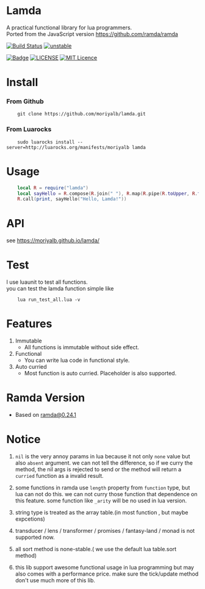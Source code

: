 # Lamda 

A practical functional library for lua programmers.   
Ported from the JavaScript version https://github.com/ramda/ramda

[![Build Status](https://travis-ci.org/moriyalb/lamda.svg?branch=master)](https://travis-ci.org/moriyalb/lamda)
[![unstable](http://badges.github.io/stability-badges/dist/stable.svg)](http://github.com/badges/stability-badges)

[![Badge](https://img.shields.io/badge/link-996.icu-%23FF4D5B.svg?style=flat-square)](https://996.icu/#/en_US)
[![LICENSE](https://img.shields.io/badge/license-Anti%20996-blue.svg?style=flat-square)](https://github.com/996icu/996.ICU/blob/master/LICENSE)
[![MIT Licence](https://badges.frapsoft.com/os/mit/mit.svg?v=103)](https://opensource.org/licenses/mit-license.php)

# Install

### From Github
```
    git clone https://github.com/moriyalb/lamda.git
```

### From Luarocks
```
    sudo luarocks install --server=http://luarocks.org/manifests/moriyalb lamda
```

# Usage

```lua
    local R = require("lamda")
    local sayHello = R.compose(R.join(" "), R.map(R.pipe(R.toUpper, R.trim, R.take(3))), R.split(","))
    R.call(print, sayHello("Hello, Lamda!"))
```

# API

see https://moriyalb.github.io/lamda/

# Test

I use luaunit to test all functions.  
you can test the lamda function simple like
```
    lua run_test_all.lua -v
```

# Features

1. Immutable  
    * All functions is immutable without side effect. 
2. Functional  
    * You can write lua code in functional style. 	
3. Auto curried  
    * Most function is auto curried. Placeholder is also supported.

# Ramda Version

* Based on ramda@0.24.1
	
# Notice

1. `nil` is the very annoy params in lua because it not only `none` value but also `absent` argument. 
	we can not tell the difference, so if we curry the method, the nil args is rejected to send or the method 
 	will return a `curried` function as a invalid result.

2. some functions in ramda use `length` property from `function` type, but lua can not do this. we can not curry
   those function that dependence on this feature.
   some function like `_arity` will be no used in lua version.
 	
3. string type is treated as the array table.(in most function , but maybe expcetions)

4. transducer / lens / transformer / promises / fantasy-land / monad is not supported now.

5. all sort method is none-stable.( we use the default lua table.sort method)

6. this lib support awesome functional usage in lua programming but may also comes with a performance price. 
	make sure the tick/update method don't use much more of this lib.
